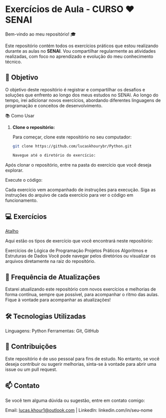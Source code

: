 # Exercícios de Aula - CURSO  ❤️ SENAI

Bem-vindo ao meu repositório! 🎓

Este repositório contém todos os exercícios práticos que estou realizando durante as aulas no **SENAI**. Vou compartilhar regularmente as atividades realizadas, com foco no aprendizado e evolução do meu conhecimento técnico.

## 🚀 Objetivo

O objetivo deste repositório é registrar e compartilhar os desafios e soluções que enfrento ao longo dos meus estudos no SENAI. Ao longo do tempo, irei adicionar novos exercícios, abordando diferentes linguagens de programação e conceitos de desenvolvimento.

 📚 Como Usar

1. **Clone o repositório:**

   Para começar, clone este repositório no seu computador:
   
   ```bash
   git clone https://github.com/lucaskhourybr/Python.git
   
   Navegue até o diretório do exercício:

Após clonar o repositório, entre na pasta do exercício que você deseja explorar.

Execute o código:

Cada exercício vem acompanhado de instruções para execução. Siga as instruções do arquivo de cada exercício para ver o código em funcionamento.

## 💻 Exercícios      
[Atalho](https://github.com/lucaskhourybr/Python/tree/main/Exerc%C3%ADcios)

Aqui estão os tipos de exercício que você encontrará neste repositório:

Exercícios de Lógica de Programação
Projetos Práticos
Algoritmos e Estruturas de Dados
Você pode navegar pelos diretórios ou visualizar os arquivos diretamente na raiz do repositório.

## 📅 Frequência de Atualizações
Estarei atualizando este repositório com novos exercícios e melhorias de forma contínua, sempre que possível, para acompanhar o ritmo das aulas. Fique à vontade para acompanhar as atualizações!

## 🛠️ Tecnologias Utilizadas
Linguagens: Python 
Ferramentas: Git, GitHub

## 🤝 Contribuições
Este repositório é de uso pessoal para fins de estudo. No entanto, se você deseja contribuir ou sugerir melhorias, sinta-se à vontade para abrir uma issue ou um pull request.

## 📫 Contato
Se você tem alguma dúvida ou sugestão, entre em contato comigo:

Email: lucas.khour1@outlook.com        |       LinkedIn: linkedin.com/in/seu-nome

